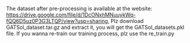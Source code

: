 The dataset after pre-processing is available at the website: https://drive.google.com/file/d/1DcONxhMNuuykWq-fQQ6D5uz0P3G3LTQP/view?usp=sharing,
Plz download GATSol_dataset.tar.gz and extract it, you will get the  GATSol_datasets.pkl file.
If you wanna re-train our training process, plz use the re_train.py
